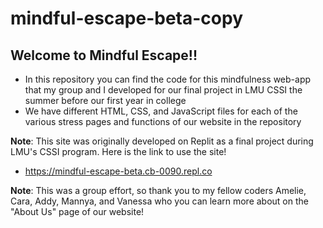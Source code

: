 # mindful-escape-beta-copy

## Welcome to Mindful Escape!!
- In this repository you can find the code for this mindfulness web-app that my group and I developed for our final project in LMU CSSI the summer before our first year in college
- We have different HTML, CSS, and JavaScript files for each of the various stress pages and functions of our website in the repository

**Note**: This site was originally developed on Replit as a final project during LMU's CSSI program. Here is the link to use the site!
- https://mindful-escape-beta.cb-0090.repl.co

**Note**: This was a group effort, so thank you to my fellow coders Amelie, Cara, Addy, Mannya, and Vanessa who you can learn more about on the "About Us" page of our website!
